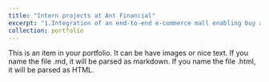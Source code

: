 ```yaml
---
title: "Intern projects at Ant Financial"
excerpt: "1.Integration of an end-to-end e-commerce mall enabling buy and refund with reward points<br/>2.A platform-wised achievement system that supports services on marketing pages<br/><img src='/images/intern_project_ant_fin/internproject1.jpg' width='216' height='468'> <img src='/images/intern_project_ant_fin/e_commerce_mall_page.jpg' width='216' height='468'> <img src='/images/intern_project_ant_fin/cartrip.jpg' width='216' height='468'><br/>Download [Alipay] mobile app to view these pages(https://render.alipay.com/p/s/download?form=chinese)"
collection: portfolio
---
```


This is an item in your portfolio. It can be have images or nice text. If you name the file .md, it will be parsed as markdown. If you name the file .html, it will be parsed as HTML. 
